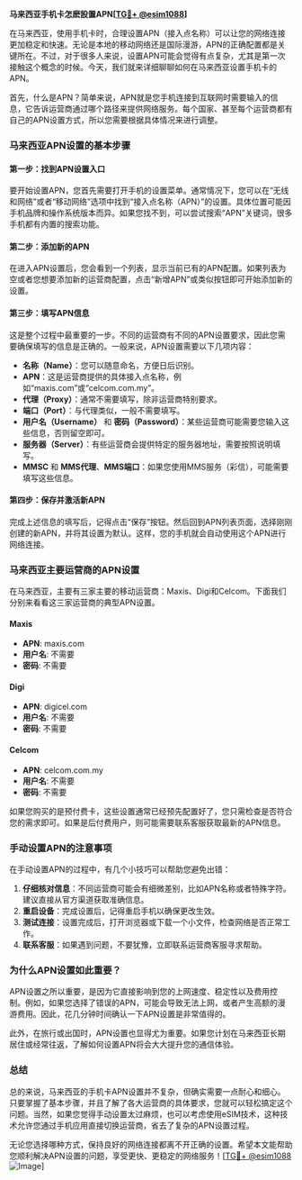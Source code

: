 **马来西亚手机卡怎麽設置APN[[TG💪+ @esim1088](https://t.me/s/esim1088)]**

在马来西亚，使用手机卡时，合理设置APN（接入点名称）可以让您的网络连接更加稳定和快速。无论是本地的移动网络还是国际漫游，APN的正确配置都是关键所在。不过，对于很多人来说，设置APN可能会觉得有点复杂，尤其是第一次接触这个概念的时候。今天，我们就来详细聊聊如何在马来西亚设置手机卡的APN。

首先，什么是APN？简单来说，APN就是您手机连接到互联网时需要输入的信息，它告诉运营商通过哪个路径来提供网络服务。每个国家、甚至每个运营商都有自己的APN设置方式，所以您需要根据具体情况来进行调整。

### **马来西亚APN设置的基本步骤**

#### **第一步：找到APN设置入口**
要开始设置APN，您首先需要打开手机的设置菜单。通常情况下，您可以在“无线和网络”或者“移动网络”选项中找到“接入点名称（APN）”的设置。具体位置可能因手机品牌和操作系统版本而异。如果您找不到，可以尝试搜索“APN”关键词，很多手机都有内置的搜索功能。

#### **第二步：添加新的APN**
在进入APN设置后，您会看到一个列表，显示当前已有的APN配置。如果列表为空或者您想要添加新的运营商配置，点击“新增APN”或类似按钮即可开始添加新的设置。

#### **第三步：填写APN信息**
这是整个过程中最重要的一步。不同的运营商有不同的APN设置要求，因此您需要确保填写的信息是正确的。一般来说，APN设置需要以下几项内容：

- **名称（Name）**：您可以随意命名，方便日后识别。
- **APN**：这是运营商提供的具体接入点名称，例如“maxis.com”或“celcom.com.my”。
- **代理（Proxy）**：通常不需要填写，除非运营商特别要求。
- **端口（Port）**：与代理类似，一般不需要填写。
- **用户名（Username）** 和 **密码（Password）**：某些运营商可能需要您输入这些信息，否则留空即可。
- **服务器（Server）**：有些运营商会提供特定的服务器地址，需要按照说明填写。
- **MMSC** 和 **MMS代理**、**MMS端口**：如果您使用MMS服务（彩信），可能需要填写这些信息。

#### **第四步：保存并激活新APN**
完成上述信息的填写后，记得点击“保存”按钮。然后回到APN列表页面，选择刚刚创建的新APN，并将其设置为默认。这样，您的手机就会自动使用这个APN进行网络连接。

### **马来西亚主要运营商的APN设置**

在马来西亚，主要有三家主要的移动运营商：Maxis、Digi和Celcom。下面我们分别来看看这三家运营商的典型APN设置。

#### **Maxis**
- **APN**: maxis.com
- **用户名**: 不需要
- **密码**: 不需要

#### **Digi**
- **APN**: digicel.com
- **用户名**: 不需要
- **密码**: 不需要

#### **Celcom**
- **APN**: celcom.com.my
- **用户名**: 不需要
- **密码**: 不需要

如果您购买的是预付费卡，这些设置通常已经预先配置好了，您只需检查是否符合您的需求即可。如果是后付费用户，则可能需要联系客服获取最新的APN信息。

### **手动设置APN的注意事项**

在手动设置APN的过程中，有几个小技巧可以帮助您避免出错：

1. **仔细核对信息**：不同运营商可能会有细微差别，比如APN名称或者特殊字符。建议直接从官方渠道获取准确信息。
2. **重启设备**：完成设置后，记得重启手机以确保更改生效。
3. **测试连接**：设置完成后，打开浏览器或下载一个小文件，检查网络是否正常工作。
4. **联系客服**：如果遇到问题，不要犹豫，立即联系运营商客服寻求帮助。

### **为什么APN设置如此重要？**

APN设置之所以重要，是因为它直接影响到您的上网速度、稳定性以及费用控制。例如，如果您选择了错误的APN，可能会导致无法上网，或者产生高额的漫游费用。因此，花几分钟时间确认一下APN设置是非常值得的。

此外，在旅行或出国时，APN设置也显得尤为重要。如果您计划在马来西亚长期居住或经常往返，了解如何设置APN将会大大提升您的通信体验。

### **总结**

总的来说，马来西亚的手机卡APN设置并不复杂，但确实需要一点耐心和细心。只要掌握了基本步骤，并且了解了各大运营商的具体要求，您就可以轻松搞定这个问题。当然，如果您觉得手动设置太过麻烦，也可以考虑使用eSIM技术，这种技术允许您通过手机应用直接切换运营商，省去了复杂的APN设置过程。

无论您选择哪种方式，保持良好的网络连接都离不开正确的设置。希望本文能帮助您顺利解决APN设置的问题，享受更快、更稳定的网络服务！[[TG💪+ @esim1088](https://t.me/s/esim1088) ![Image](https://i.postimg.cc/4NQfJmqS/Snipaste-2025-05-13-00-14-12.png)]